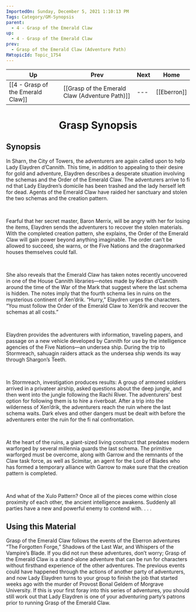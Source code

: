 ```yaml
---
ImportedOn: Sunday, December 5, 2021 1:10:13 PM
Tags: Category/GM-Synopsis
parent:
  - 4 - Grasp of the Emerald Claw
up:
  - 4 - Grasp of the Emerald Claw
prev:
  - Grasp of the Emerald Claw (Adventure Path)
RWtopicId: Topic_1754
---
```


| Up | Prev | Next | Home |
|----|------|------|------|
| [[4 - Grasp of the Emerald Claw]] | [[Grasp of the Emerald Claw (Adventure Path)]] | --- | [[Eberron]] |

# <center>Grasp Synopsis</center>

## Synopsis

In Sharn, the City of Towers, the adventurers are again called upon to help Lady Elaydren d’Cannith. This time, in addition to appealing to their desire for gold and adventure, Elaydren describes a desperate situation involving the schemas and the Order of the Emerald Claw. The adventurers arrive to fi nd that Lady Elaydren’s domicile has been trashed and the lady herself left for dead. Agents of the Emerald Claw have raided her sanctuary and stolen the two schemas and the creation pattern. 

 

Fearful that her secret master, Baron Merrix, will be angry with her for losing the items, Elaydren sends the adventurers to recover the stolen materials. With the completed creation pattern, she explains, the Order of the Emerald Claw will gain power beyond anything imaginable. The order can’t be allowed to succeed, she warns, or the Five Nations and the dragonmarked houses themselves could fall. 

 

She also reveals that the Emerald Claw has taken notes recently uncovered in one of the House Cannith libraries—notes made by Kedran d’Cannith around the time of the War of the Mark that suggest where the last schema is hidden. The notes imply that the fourth schema lies in ruins on the mysterious continent of Xen’drik. “Hurry,” Elaydren urges the characters. “You must follow the Order of the Emerald Claw to Xen’drik and recover the schemas at all costs.”

 

Elaydren provides the adventurers with information, traveling papers, and passage on a new vehicle developed by Cannith for use by the intelligence agencies of the Five Nations—an undersea ship. During the trip to Stormreach, sahuagin raiders attack as the undersea ship wends its way through Shargon’s Teeth. 

 

In Stormreach, investigation produces results: A group of armored soldiers arrived in a privateer airship, asked questions about the deep jungle, and then went into the jungle following the Rachi River. The adventurers’ best option for following them is to hire a riverboat. After a trip into the wilderness of Xen’drik, the adventurers reach the ruin where the last schema waits. Dark elves and other dangers must be dealt with before the adventurers enter the ruin for the fi nal confrontation.

 

At the heart of the ruins, a giant-sized living construct that predates modern warforged by several millennia guards the last schema. The primitive warforged must be overcome, along with Garrow and the remnants of the Claw task force, as well as Scimitar, an agent for the Lord of Blades who has formed a temporary alliance with Garrow to make sure that the creation pattern is completed. 

 

And what of the Xulo Pattern? Once all of the pieces come within close proximity of each other, the ancient intelligence awakens. Suddenly all parties have a new and powerful enemy to contend with. . . .

## Using this Material

Grasp of the Emerald Claw follows the events of the Eberron adventures “The Forgotten Forge,” Shadows of the Last War, and Whispers of the Vampire’s Blade. If you did not run these adventures, don’t worry; Grasp of the Emerald Claw is a stand-alone adventure that can be run for characters without firsthand experience of the other adventures. The previous events could have happened through the actions of another party of adventurers, and now Lady Elaydren turns to your group to finish the job that started weeks ago with the murder of Provost Bonal Geldem of Morgrave University. If this is your first foray into this series of adventures, you should still work out that Lady Elaydren is one of your adventuring party’s patrons prior to running Grasp of the Emerald Claw.

